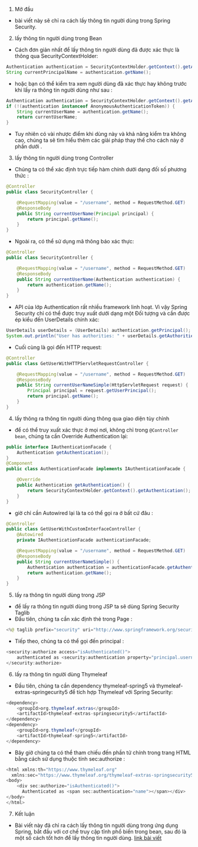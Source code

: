 1. Mở đầu
- bài viết này sẽ chỉ ra cách lấy thông tin người dùng trong Spring Security.
2. lấy thông tin người dùng trong Bean
- Cách đơn giản nhất để lấy thông tin người dùng đã được xác thực là thông qua SecurityContextHolder:
```java 
Authentication authentication = SecurityContextHolder.getContext().getAuthentication();
String currentPrincipalName = authentication.getName();
```
- hoặc bạn có thể kiểm tra xem người dùng đã xác thực hay không trước khi lấy ra thông tin người dùng như sau :
```java 
Authentication authentication = SecurityContextHolder.getContext().getAuthentication();
if (!(authentication instanceof AnonymousAuthenticationToken)) {
    String currentUserName = authentication.getName();
    return currentUserName;
}
```
- Tuy nhiên có vài nhược điểm khi dùng  này và khả năng kiểm tra không cao, chúng ta sẽ tìm hiểu thêm các giải pháp thay thế cho cách này ở phần dưới .
3. lấy thông tin người dùng trong Controller
- Chúng ta có thể xác định trực tiếp hàm chính dưới dạng đối số phương thức :
```java 
@Controller
public class SecurityController {

    @RequestMapping(value = "/username", method = RequestMethod.GET)
    @ResponseBody
    public String currentUserName(Principal principal) {
        return principal.getName();
    }
}
```
- Ngoài ra, có thể sử dụng mã thông báo xác thực:
```java 
@Controller
public class SecurityController {

    @RequestMapping(value = "/username", method = RequestMethod.GET)
    @ResponseBody
    public String currentUserName(Authentication authentication) {
        return authentication.getName();
    }
}
```
- API của lớp Authentication rất nhiều framework linh hoạt. Vì vậy Spring Security chỉ có thể được truy xuất dưới dạng một Đối tượng và cần được ép kiểu đến UserDetails chính xác:
```java 
UserDetails userDetails = (UserDetails) authentication.getPrincipal();
System.out.println("User has authorities: " + userDetails.getAuthorities());
```
- Cuối cùng là gọi đến HTTP request:
```java 
@Controller
public class GetUserWithHTTPServletRequestController {

    @RequestMapping(value = "/username", method = RequestMethod.GET)
    @ResponseBody
    public String currentUserNameSimple(HttpServletRequest request) {
        Principal principal = request.getUserPrincipal();
        return principal.getName();
    }
}
```

4. lấy thông ra thông tin người dùng thông qua giao diện tùy chỉnh

- để có thể truy xuất xác thực ở mọi nơi, không chỉ trong `@Controller bean`, chúng ta cần Override Authentication lại:
```java 
public interface IAuthenticationFacade {
    Authentication getAuthentication();
}
@Component
public class AuthenticationFacade implements IAuthenticationFacade {

    @Override
    public Authentication getAuthentication() {
        return SecurityContextHolder.getContext().getAuthentication();
    }
}
```

- giờ chỉ cần Autowired lại là ta có thể gọi ra ở bất cứ đâu :
```java 
@Controller
public class GetUserWithCustomInterfaceController {
    @Autowired
    private IAuthenticationFacade authenticationFacade;

    @RequestMapping(value = "/username", method = RequestMethod.GET)
    @ResponseBody
    public String currentUserNameSimple() {
        Authentication authentication = authenticationFacade.getAuthentication();
        return authentication.getName();
    }
}
```

5. lấy ra thông tin người dùng trong JSP

- để lấy ra thông tin người dùng trong JSP ta sẽ dùng Spring Security Taglib
- Đầu tiên, chúng ta cần xác định thẻ trong Page :
```java 
<%@ taglib prefix="security" uri="http://www.springframework.org/security/tags" %>
```
- Tiếp theo, chúng ta có thể gọi đến principal :
```java 
<security:authorize access="isAuthenticated()">
    authenticated as <security:authentication property="principal.username" /> 
</security:authorize>
```
6. lấy ra thông tin người dùng  Thymeleaf
- Đầu tiên, chúng ta cần dependency thymeleaf-spring5 và thymeleaf-extras-springecurity5 để tích hợp Thymeleaf với Spring Security:

```java
<dependency>
    <groupId>org.thymeleaf.extras</groupId>
    <artifactId>thymeleaf-extras-springsecurity5</artifactId>
</dependency>
<dependency>
    <groupId>org.thymeleaf</groupId>
    <artifactId>thymeleaf-spring5</artifactId>
</dependency>
```
- Bây giờ chúng ta có thể tham chiếu đến phần tử chính trong trang HTML bằng cách sử dụng thuộc tính sec:authorize :
```java 
<html xmlns:th="https://www.thymeleaf.org" 
  xmlns:sec="https://www.thymeleaf.org/thymeleaf-extras-springsecurity5">
<body>
    <div sec:authorize="isAuthenticated()">
      Authenticated as <span sec:authentication="name"></span></div>
</body>
</html>
```

7. Kết luận
- Bài viết này đã chỉ ra cách lấy thông tin người dùng trong ứng dụng Spring, bắt đầu với cơ chế truy cập tĩnh phổ biến trong bean, sau đó là một số cách tốt hơn để lấy thông tin người dùng.
 [link bài viết](https://www.baeldung.com/get-user-in-spring-security)
































